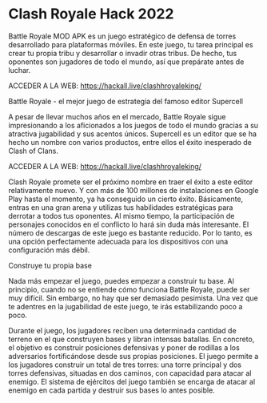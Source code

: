 # Clash Royale Hack 2022
Battle Royale MOD APK es un juego estratégico de defensa de torres desarrollado para plataformas móviles. En este juego, tu tarea principal es crear tu propia tribu y desarrollar o invadir otras tribus. De hecho, tus oponentes son jugadores de todo el mundo, así que prepárate antes de luchar.

ACCEDER A LA WEB: https://hackall.live/clashhroyaleking/

Battle Royale - el mejor juego de estrategia del famoso editor Supercell

A pesar de llevar muchos años en el mercado, Battle Royale sigue impresionando a los aficionados a los juegos de todo el mundo gracias a su atractiva jugabilidad y sus acentos únicos. Supercell es un editor que se ha hecho un nombre con varios productos, entre ellos el éxito inesperado de Clash of Clans.

ACCEDER A LA WEB: https://hackall.live/clashhroyaleking/

Clash Royale promete ser el próximo nombre en traer el éxito a este editor relativamente nuevo. Y con más de 100 millones de instalaciones en Google Play hasta el momento, ya ha conseguido un cierto éxito. Básicamente, entras en una gran arena y utilizas tus habilidades estratégicas para derrotar a todos tus oponentes. Al mismo tiempo, la participación de personajes conocidos en el conflicto lo hará sin duda más interesante. El número de descargas de este juego es bastante reducido. Por lo tanto, es una opción perfectamente adecuada para los dispositivos con una configuración más débil.



Construye tu propia base

Nada más empezar el juego, puedes empezar a construir tu base. Al principio, cuando no se entiende cómo funciona Battle Royale, puede ser muy difícil. Sin embargo, no hay que ser demasiado pesimista. Una vez que te adentres en la jugabilidad de este juego, te irás estabilizando poco a poco.



Durante el juego, los jugadores reciben una determinada cantidad de terreno en el que construyen bases y libran intensas batallas. En concreto, el objetivo es construir posiciones defensivas y poner de rodillas a los adversarios fortificándose desde sus propias posiciones. El juego permite a los jugadores construir un total de tres torres: una torre principal y dos torres defensivas, situadas en dos caminos, con capacidad para atacar al enemigo. El sistema de ejércitos del juego también se encarga de atacar al enemigo en cada partida y destruir sus bases lo antes posible.
